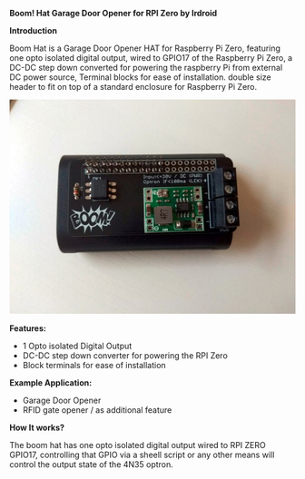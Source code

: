 **Boom! Hat Garage Door Opener for RPI Zero by Irdroid**

**Introduction** 

Boom Hat is a Garage Door Opener HAT for Raspberry Pi Zero, featuring one opto isolated digital output, wired to GPIO17 of the Raspberry Pi Zero, a DC-DC step down converted for powering the raspberry Pi from external DC power source, Terminal blocks for ease of installation. double size header to fit on top of a standard enclosure for Raspberry Pi Zero.

![Brickz](https://github.com/Irdroid/boom/blob/main/Documents/3.jpg)

**Features:**
- 1 Opto isolated Digital Output
- DC-DC step down converter for powering the RPI Zero
- Block terminals for ease of installation

**Example Application:**
- Garage Door Opener
- RFID gate opener / as additional feature

**How It works?**

The boom hat has one opto isolated digital output wired to RPI ZERO GPIO17, controlling that GPIO via a sheell script or any other means will control the output state of the 4N35 optron.